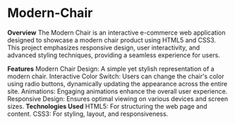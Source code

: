 # Modern-Chair
**Overview**
The Modern Chair is an interactive e-commerce web application designed to showcase a modern chair product using HTML5 and CSS3. This project emphasizes responsive design, user interactivity, and advanced styling techniques, providing a seamless experience for users.

**Features**
Modern Chair Design: A simple yet stylish representation of a modern chair.
Interactive Color Switch: Users can change the chair's color using radio buttons, dynamically updating the appearance across the entire site.
Animations: Engaging animations enhance the overall user experience.
Responsive Design: Ensures optimal viewing on various devices and screen sizes.
**Technologies Used**
HTML5: For structuring the web page and content.
CSS3: For styling, layout, and responsiveness.
